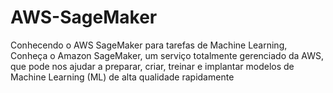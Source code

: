 # AWS-SageMaker
Conhecendo o AWS SageMaker para tarefas de Machine Learning, Conheça o Amazon SageMaker, um serviço totalmente gerenciado da AWS, que pode nos ajudar a preparar, criar, treinar e implantar modelos de Machine Learning (ML) de alta qualidade rapidamente

